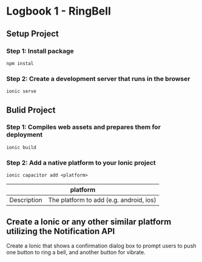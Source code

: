 # Logbook 1 - RingBell
## Setup Project
### Step 1: Install package
```
npm instal
```

### Step 2: Create a development server that runs in the browser
```
ionic serve
```

## Bulid Project
### Step 1: Compiles web assets and prepares them for deployment
```
ionic build
```

### Step 2: Add a native platform to your Ionic project
```
ionic capacitor add <platform>
```
<table>
  <thead>
    <tr>
      <th colspan="2">platform</th>
    </tr>
  </thead>
  <tbody>
    <tr>
      <td>Description</td>
      <td>The platform to add (e.g. android, ios)</td>
    </tr>
  </tbody>
</table>

## Create a Ionic or any other similar platform utilizing the Notification API 
<p>
Create a Ionic that shows a confirmation dialog box to prompt users to push one button to ring a bell, and another button for vibrate.
</p>